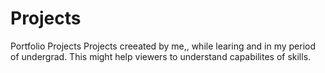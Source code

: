 # Projects
Portfolio Projects
Projects creeated by me,, while learing and in my period of undergrad.
This might help viewers to understand capabilites of skills.
